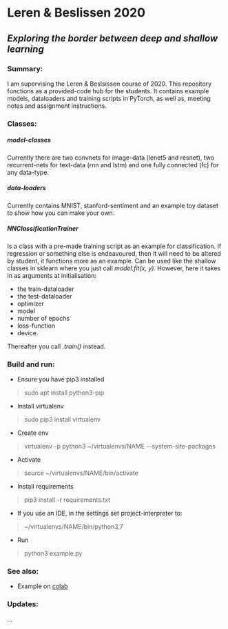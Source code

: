 # Leren & Beslissen 2020

## *Exploring the border between deep and shallow learning*

### Summary:

I am supervising the Leren & Beslsissen course of 2020. This repository functions as a provided-code hub for the students.
It contains example models, dataloaders and training scripts in PyTorch, as well as, meeting notes and assignment instructions.


### Classes:

##### model-classes
Currently there are two convnets for image-data (lenet5 and resnet), two recurrent-nets for text-data (rnn and lstm) and one fully connected (fc) for any data-type. 

##### data-loaders
Currently contains MNIST, stanford-sentiment and an example toy dataset to show how you can make your own.

##### NNClassificationTrainer
Is a class with a pre-made training script as an example for classification.
If regression or something else is endeavoured, then it will need to be altered by student, it functions more as an example. 
Can be used like the shallow classes in sklearn where you just call *model.fit(x, y)*. However, here it takes in as arguments at initialisation: 
- the train-dataloader
- the test-dataloader
- optimizer
- model 
- number of epochs
- loss-function
- device. 

Thereafter you call *.train()* instead.

### Build and run:

- Ensure you have pip3 installed

> sudo apt install python3-pip

- Install virtualenv

> sudo pip3 install virtualenv 

- Create env

> virtualenv -p python3 ~/virtualenvs/NAME --system-site-packages

- Activate

> source ~/virtualenvs/NAME/bin/activate 

- Install requirements

> pip3 install -r requirements.txt 

- If you use an IDE, in the settings set project-interpreter to:

> ~/virtualenvs/NAME/bin/python3.7

- Run

> python3 example.py

### See also:

- Example on [colab](https://colab.research.google.com/drive/1arq7ZpWoO4Xw1od_RbMTHCl5IwIoYXOZ) 

### Updates:

...